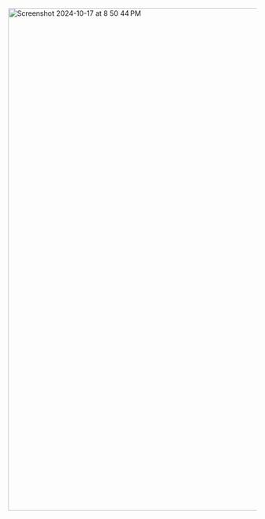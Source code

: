 <img width="1018" alt="Screenshot 2024-10-17 at 8 50 44 PM" src="https://github.com/user-attachments/assets/f4284e93-4982-4da1-a19b-1a20a965b850">

